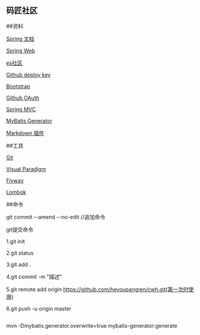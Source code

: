 ## 码匠社区

##资料

[Spring 文档](https://spring.io/guides)

[Spring Web](https://spring.io/guides/gs/serving-web-content/)

[es社区](https://elasticsearch.cn/explore)

[Github deploy key](https://develloper.github.com/v3/guides/managing-deploy-keys/#deploy-keys)

[Bootstrap](https://v3.bootcss.com/getting-started/)

[Github OAuth](https://developer.github.com/apps/building-oauth-apps/creating-an-oauth-app/)

[Spring MVC](https://docs.spring.io/spring/docs/5.0.3.RELEASE/spring-framework-reference/web.html#mvc-config-interceptors)

[MyBatis Generator](http://www.mybatis.org/generator/index.html)

[Markdown 插件](https://pandao.github.io/editor.md/)

##工具

[Git](https://git-scm.com/download)

[Visual Paradigm](https://www.visual-paradigm.com)

[Flyway](https://flywaydb.org/getstarted/firststeps/maven)

[Lombok](https://www.projectlombok.org/setup/maven)

##命令

git commit --amend --no-edit  //追加命令


git提交命令


1.git init

2.git status

3.git add .

4.git commit -m "描述"

5.git remote add origin https://github.com/heyoupangren/cwh.git(第一次时使用)

6.git push -u origin master



##
mvn -Dmybatis.generator.overwrite=true mybatis-generator:generate
